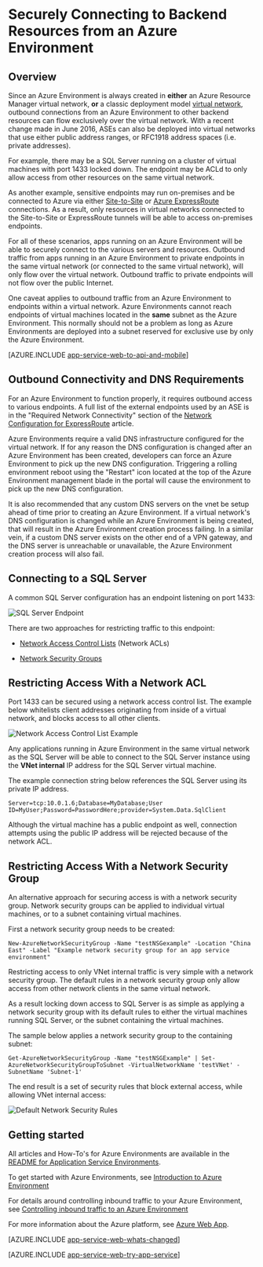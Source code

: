<properties 
	pageTitle="Securely Connecting to BackEnd Resources from an Azure Environment" 
	description="Learn about how to securely connect to backend resources from an Azure Environment." 
	services="app-service" 
	documentationCenter="" 
	authors="ccompy" 
	manager="wpickett" 
	editor=""/>

<tags
	ms.service="app-service"
	ms.date="07/11/2016"
	wacn.date=""/>	

# Securely Connecting to Backend Resources from an Azure Environment #

## Overview ##
Since an Azure Environment is always created in **either** an Azure Resource Manager virtual network, **or** a classic deployment model [virtual network][virtualnetwork], outbound connections from an Azure Environment to other backend resources can flow exclusively over the virtual network.  With a recent change made in June 2016, ASEs can also be deployed into virtual networks that use either public address ranges, or RFC1918 address spaces (i.e. private addresses).  

For example, there may be a SQL Server running on a cluster of virtual machines with port 1433 locked down.  The endpoint may be ACLd to only allow access from other resources on the same virtual network.  

As another example, sensitive endpoints may run on-premises and be connected to Azure via either [Site-to-Site][SiteToSite] or [Azure ExpressRoute][ExpressRoute] connections.  As a result, only resources in virtual networks connected to the Site-to-Site or ExpressRoute tunnels will be able to access on-premises endpoints.

For all of these scenarios, apps running on an Azure Environment will be able to securely connect to the various servers and resources.  Outbound traffic from apps running in an Azure Environment to private endpoints in the same virtual network (or connected to the same virtual network), will only flow over the virtual network.  Outbound traffic to private endpoints will not flow over the public Internet.

One caveat applies to outbound traffic from an Azure Environment to endpoints within a virtual network.  Azure Environments cannot reach endpoints of virtual machines located in the **same** subnet as the Azure Environment.  This normally should not be a problem as long as Azure Environments are deployed into a subnet reserved for exclusive use by only the Azure Environment.

[AZURE.INCLUDE [app-service-web-to-api-and-mobile](../includes/app-service-web-to-api-and-mobile.md)] 

## Outbound Connectivity and DNS Requirements ##
For an Azure Environment to function properly, it requires outbound access to various endpoints. A full list of the external endpoints used by an ASE is in the "Required Network Connectivity" section of the [Network Configuration for ExpressRoute](/documentation/articles/app-service-app-service-environment-network-configuration-expressroute/#required-network-connectivity) article.

Azure Environments require a valid DNS infrastructure configured for the virtual network.  If for any reason the DNS configuration is changed after an Azure Environment has been created, developers can force an Azure Environment to pick up the new DNS configuration.  Triggering a rolling environment reboot using the "Restart" icon located at the top of the Azure Environment management blade in the portal will cause the environment to pick up the new DNS configuration.

It is also recommended that any custom DNS servers on the vnet be setup ahead of time prior to creating an Azure Environment.  If a virtual network's DNS configuration is changed while an Azure Environment is being created, that will result in the Azure Environment creation process failing.  In a similar vein, if a custom DNS server exists on the other end of a VPN gateway, and the DNS server is unreachable or unavailable, the Azure Environment creation process will also fail.

## Connecting to a SQL Server
A common SQL Server configuration has an endpoint listening on port 1433:

![SQL Server Endpoint][SqlServerEndpoint]

There are two approaches for restricting traffic to this endpoint:


- [Network Access Control Lists][NetworkAccessControlLists] (Network ACLs)

- [Network Security Groups][NetworkSecurityGroups]


## Restricting Access With a Network ACL

Port 1433 can be secured using a network access control list.  The example below whitelists client addresses originating from inside of a virtual network, and blocks access to all other clients.

![Network Access Control List Example][NetworkAccessControlListExample]

Any applications running in Azure Environment in the same virtual network as the SQL Server will be able to connect to the SQL Server instance using the **VNet internal** IP address for the SQL Server virtual machine.  

The example connection string below references the SQL Server using its private IP address.

    Server=tcp:10.0.1.6;Database=MyDatabase;User ID=MyUser;Password=PasswordHere;provider=System.Data.SqlClient

Although the virtual machine has a public endpoint as well, connection attempts using the public IP address will be rejected because of the network ACL. 

## Restricting Access With a Network Security Group
An alternative approach for securing access is with a network security group.  Network security groups can be applied to individual virtual machines, or to a subnet containing virtual machines.

First a network security group needs to be created:

    New-AzureNetworkSecurityGroup -Name "testNSGexample" -Location "China East" -Label "Example network security group for an app service environment"

Restricting access to only VNet internal traffic is very simple with a network security group.  The default rules in a network security group only allow access from other network clients in the same virtual network.

As a result locking down access to SQL Server is as simple as applying a network security group with its default rules to either the virtual machines running SQL Server, or the subnet containing the virtual machines.

The sample below applies a network security group to the containing subnet:

    Get-AzureNetworkSecurityGroup -Name "testNSGExample" | Set-AzureNetworkSecurityGroupToSubnet -VirtualNetworkName 'testVNet' -SubnetName 'Subnet-1'
    
The end result is a set of security rules that block external access, while allowing VNet internal access:

![Default Network Security Rules][DefaultNetworkSecurityRules]


## Getting started
All articles and How-To's for Azure Environments are available in the [README for Application Service Environments](/documentation/articles/app-service-app-service-environments-readme/).

To get started with Azure Environments, see [Introduction to Azure Environment][IntroToAppServiceEnvironment]

For details around controlling inbound traffic to your Azure Environment, see [Controlling inbound traffic to an Azure Environment][ControlInboundASE]

For more information about the Azure platform, see [Azure Web App][AzureAppService].

[AZURE.INCLUDE [app-service-web-whats-changed](../includes/app-service-web-whats-changed.md)]

[AZURE.INCLUDE [app-service-web-try-app-service](../includes/app-service-web-try-app-service.md)]
 

<!-- LINKS -->
[virtualnetwork]: /documentation/articles/virtual-networks-faq/
[ControlInboundTraffic]:  /documentation/articles/app-service-app-service-environment-control-inbound-traffic/
[SiteToSite]: /documentation/articles/vpn-gateway-site-to-site-create/
[ExpressRoute]: http://azure.microsoft.com/services/expressroute/
[NetworkAccessControlLists]: /documentation/articles/virtual-networks-acl/
[NetworkSecurityGroups]: /documentation/articles/virtual-networks-nsg/
[IntroToAppServiceEnvironment]:  /documentation/articles/app-service-app-service-environment-intro/
[AzureAppService]: /documentation/services/web-sites/ 
[ControlInboundASE]:  /documentation/articles/app-service-app-service-environment-control-inbound-traffic/ 

<!-- IMAGES -->
[SqlServerEndpoint]: ./media/app-service-app-service-environment-securely-connecting-to-backend-resources/SqlServerEndpoint01.png
[NetworkAccessControlListExample]: ./media/app-service-app-service-environment-securely-connecting-to-backend-resources/NetworkAcl01.png
[DefaultNetworkSecurityRules]: ./media/app-service-app-service-environment-securely-connecting-to-backend-resources/DefaultNetworkSecurityRules01.png 

